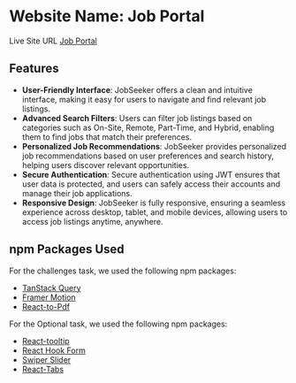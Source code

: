 # Website Name: Job Portal

Live Site URL [Job Portal](https://job-portal-3285e.web.app)

## Features 

- **User-Friendly Interface**: JobSeeker offers a clean and intuitive interface, making it easy for users to navigate and find relevant job listings.
- **Advanced Search Filters**: Users can filter job listings based on categories such as On-Site, Remote, Part-Time, and Hybrid, enabling them to find jobs that match their preferences.
- **Personalized Job Recommendations**: JobSeeker provides personalized job recommendations based on user preferences and search history, helping users discover relevant opportunities.
- **Secure Authentication**: Secure authentication using JWT ensures that user data is protected, and users can safely access their accounts and manage their job applications.
- **Responsive Design**: JobSeeker is fully responsive, ensuring a seamless experience across desktop, tablet, and mobile devices, allowing users to access job listings anytime, anywhere.


## npm Packages Used

For the challenges task, we used the following npm packages:

- [TanStack Query](https://tanstack.com/)
- [Framer Motion](https://www.framer.com/?utm_source=motion-readme)
- [React-to-Pdf](https://www.npmjs.com/package/react-to-pdf)

For the Optional task, we used the following npm packages:

- [React-tooltip](https://react-tooltip.com/)
- [React Hook Form](https://react-hook-form.com/)
- [Swiper Slider](https://swiperjs.com/)
- [React-Tabs](https://www.npmjs.com/package/react-tabs)

